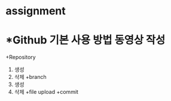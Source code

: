 # assignment
*Github 기본 사용 방법 동영상 작성
===========
+Repository
1. 생성
2. 삭제
+branch
1. 생성
2. 삭제
+file upload
+commit 
